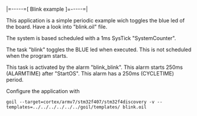 |=-----=[ Blink example ]=-----=|

This application is a simple periodic example wich toggles the blue led of the board.
Have a look into "blink.oil" file.

The system is based scheduled with a 1ms SysTick "SystemCounter".

The task "blink" toggles the BLUE led when executed.
This is not scheduled when the program starts.

This task is activated by the alarm "blink_blink".
This alarm starts 250ms (ALARMTIME) after "StartOS".
This alarm has a 250ms (CYCLETIME) period.

Configure the application with

`
goil --target=cortex/armv7/stm32f407/stm32f4discovery -v --templates=../../../../../../goil/templates/ blink.oil
`